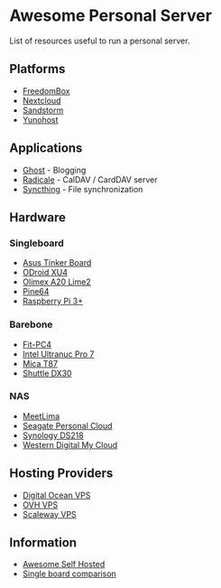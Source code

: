 # Awesome Personal Server

List of resources useful to run a personal server.


## Platforms

* [FreedomBox](https://freedomboxfoundation.org)
* [Nextcloud](https://nextcloud.com)
* [Sandstorm](https://sandstorm.io)
* [Yunohost](https://yunohost.org)

## Applications

* [Ghost](https://ghost.org) - Blogging
* [Radicale](https://radicale.org) - CalDAV / CardDAV server
* [Syncthing](https://syncthing.net) - File synchronization

## Hardware


### Singleboard

* [Asus Tinker Board](https://www.asus.com/us/Single-Board-Computer/Tinker-Board/)
* [ODroid XU4](https://www.odroid.co.uk/hardkernel-odroid-xu4)
* [Olimex A20 Lime2](https://www.olimex.com/Products/OLinuXino/A20/A20-OLinuXino-LIME2/open-source-hardware)
* [Pine64](https://www.pine64.org/?page_id=61454)
* [Raspberry Pi  3+](https://www.raspberrypi.org/products/raspberry-pi-3-model-b-plus/)

### Barebone

* [Fit-PC4](http://www.fit-pc.com/web/products/fit-pc4/)
* [Intel Ultranuc Pro 7](https://www.quietpc.com/sys-ultranuc-pro-7-fanless)
* [Mica T87](http://www.cappuccinopc.com/Mica_T87_i3_i5_i7_Haswell_Mini_itx_Fanless_Computer_PC.asp)
* [Shuttle DX30](https://us.shuttle.com/products/dx30/)

### NAS

* [MeetLima](https://meetlima.com/index.php?lang=en)
* [Seagate Personal Cloud](https://www.seagate.com/fr/fr/consumer/backup/personal-cloud/)
* [Synology DS218](https://www.synology.com/en-global/products/DS218)
* [Western Digital My Cloud](https://www.wdc.com/products/personal-cloud-storage/my-cloud.html)

## Hosting Providers

* [Digital Ocean VPS](https://www.digitalocean.com/products/droplets/)
* [OVH VPS](https://www.ovh.com/world/vps/)
* [Scaleway VPS](https://www.scaleway.com/virtual-cloud-servers/)

## Information

* [Awesome Self Hosted](https://github.com/Kickball/awesome-selfhosted#blogging-platforms)
* [Single board comparison](https://www.amazon.fr/Broadwell-5500U-Fanless-Barebone-Desktop/dp/B01GBHDNCW)
